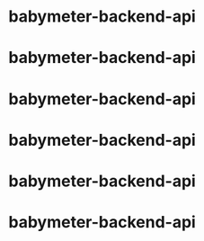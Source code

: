 # babymeter-backend-api
# babymeter-backend-api
# babymeter-backend-api
# babymeter-backend-api
# babymeter-backend-api
# babymeter-backend-api
